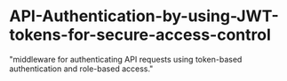 # API-Authentication-by-using-JWT-tokens-for-secure-access-control
 "middleware for authenticating API requests using token-based authentication and role-based access."
